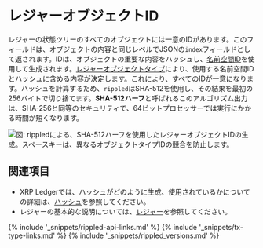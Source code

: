 # レジャーオブジェクトID
<a id="sha512half"></a>

レジャーの状態ツリーのすべてのオブジェクトには一意のIDがあります。このフィールドは、オブジェクトの内容と同じレベルでJSONの`index`フィールドとして返されます。IDは、オブジェクトの重要な内容をハッシュし、[名前空間ID](https://github.com/ripple/rippled/blob/master/src/ripple/protocol/LedgerFormats.h#L99)を使用して生成されます。[レジャーオブジェクトタイプ](ledger-object-types.html)により、使用する名前空間IDとハッシュに含める内容が決定します。これにより、すべてのIDが一意になります。ハッシュを計算するため、`rippled`はSHA-512を使用し、その結果を最初の256バイトで切り捨てます。**SHA-512ハーフ**と呼ばれるこのアルゴリズム出力は、SHA-256と同等のセキュリティで、64ビットプロセッサーでは実行にかかる時間が短くなります。

![図: rippledによる、SHA-512ハーフを使用したレジャーオブジェクトIDの生成。スペースキーは、異なるオブジェクトタイプIDの競合を防止します。](img/ledger-indexes.ja.png)


## 関連項目

- XRP Ledgerでは、ハッシュがどのように生成、使用されているかについての詳細は、[ハッシュ](basic-data-types.html#ハッシュ)を参照してください。
- レジャーの基本的な説明については、[レジャー](ledgers.html)を参照してください。


<!--{# common link defs #}-->
{% include '_snippets/rippled-api-links.md' %}
{% include '_snippets/tx-type-links.md' %}
{% include '_snippets/rippled_versions.md' %}